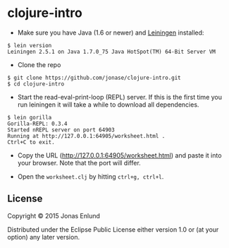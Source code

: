 # clojure-intro

* Make sure you have Java (1.6 or newer) and [Leiningen](http://leiningen.org/) installed:

```
$ lein version
Leiningen 2.5.1 on Java 1.7.0_75 Java HotSpot(TM) 64-Bit Server VM
```

* Clone the repo

```
$ git clone https://github.com/jonase/clojure-intro.git
$ cd clojure-intro
```

* Start the read-eval-print-loop (REPL) server. If this is the first time you run leiningen it will take a while to download all dependencies.

```
$ lein gorilla
Gorilla-REPL: 0.3.4
Started nREPL server on port 64903
Running at http://127.0.0.1:64905/worksheet.html .
Ctrl+C to exit.
```

* Copy the URL (http://127.0.0.1:64905/worksheet.html) and paste it into your browser. Note that the port will differ.

* Open the `worksheet.clj` by hitting `ctrl+g, ctrl+l`.

## License

Copyright © 2015 Jonas Enlund

Distributed under the Eclipse Public License either version 1.0 or (at
your option) any later version.
